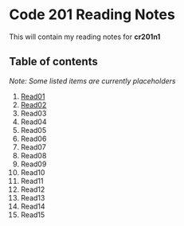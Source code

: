 # Code 201 Reading Notes

This will contain my reading notes for **cr201n1**

## Table of contents
*Note: Some listed items are currently placeholders*

1. [Read01](https://github.com/Janglybits/ReadingNotes/blob/master/Class-01.md)
2. [Read02](https://github.com/Janglybits/ReadingNotes/blob/master/class-02.md)
3. Read03
4. Read04
5. Read05
6. Read06
7. Read07
8. Read08
9. Read09
10. Read10
11. Read11
12. Read12
13. Read13
14. Read14
15. Read15


